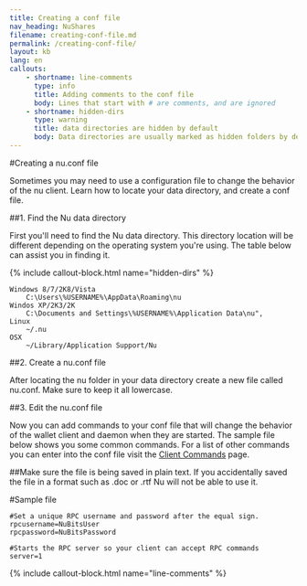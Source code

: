 ```yaml
---
title: Creating a conf file
nav_heading: NuShares
filename: creating-conf-file.md
permalink: /creating-conf-file/
layout: kb
lang: en
callouts:
    - shortname: line-comments
      type: info
      title: Adding comments to the conf file
      body: Lines that start with # are comments, and are ignored
    - shortname: hidden-dirs
      type: warning
      title: data directories are hidden by default
      body: Data directories are usually marked as hidden folders by default, meaning you will have to change some settings in order to see them. Please review the links below for your platform on how to enable viewing hidden folders.[Windows](http://www.howtogeek.com/howto/windows-vista/show-hidden-files-and-folders-in-windows-vista/)\n\n[Linux](http://www.howtogeek.com/howto/ubuntu/view-hidden-files-and-folders-in-ubuntu-file-browser/)\n\n[OSX](http://ianlunn.co.uk/articles/quickly-showhide-hidden-files-mac-os-x-mavericks/)"
---
```


#Creating a nu.conf file

Sometimes you may need to use a configuration file to change the behavior of the nu client. Learn how to locate your data directory, and create a conf file.

##1. Find the Nu data directory

First you'll need to find the Nu data directory. This directory location will be different depending on the operating system you're using. The table below can assist you in finding it.

{% include callout-block.html name="hidden-dirs" %}

```
Windows 8/7/2K8/Vista
    C:\Users\%USERNAME%\AppData\Roaming\nu
Windos XP/2K3/2K
    C:\Documents and Settings\%USERNAME%\Application Data\nu",
Linux
    ~/.nu
OSX
    ~/Library/Application Support/Nu
```


##2. Create a nu.conf file

After locating the nu folder in your data directory create a new file called nu.conf. Make sure to keep it all lowercase.

##3. Edit the nu.conf file

Now you can add commands to your conf file that will change the behavior of the wallet client and daemon when they are started. The sample file below shows you some common commands. For a list of other commands you can enter into the conf file visit the [Client Commands](http://nubits.readme.io/v1.0/docs/nu-client-commands) page.

##Make sure the file is being saved in plain text. If you accidentally saved the file in a format such as .doc or .rtf Nu will not be able to use it.


#Sample file

```
#Set a unique RPC username and password after the equal sign.
rpcusername=NuBitsUser
rpcpassword=NuBitsPassword
 
#Starts the RPC server so your client can accept RPC commands
server=1
 ```
{% include callout-block.html name="line-comments" %}

